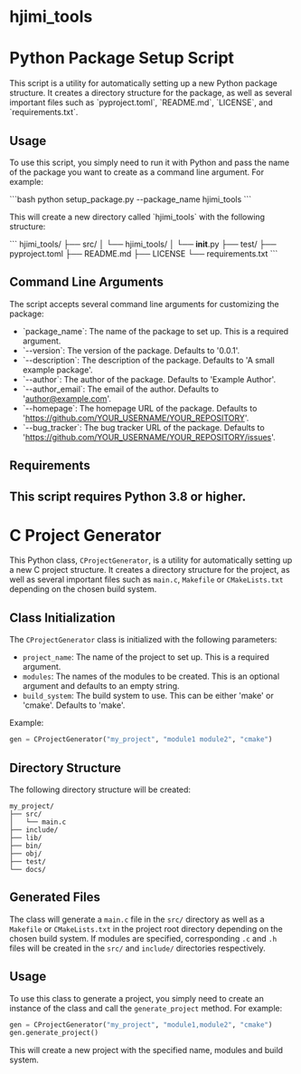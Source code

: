 # hjimi_tools

# Python Package Setup Script

This script is a utility for automatically setting up a new Python package structure. It creates a directory structure for the package, as well as several important files such as \`pyproject.toml\`, \`README.md\`, \`LICENSE\`, and \`requirements.txt\`.

## Usage

To use this script, you simply need to run it with Python and pass the name of the package you want to create as a command line argument. For example:

\```bash
python setup_package.py --package_name hjimi_tools
\```

This will create a new directory called \`hjimi_tools\` with the following structure:

\```
hjimi_tools/
├── src/
│   └── hjimi_tools/
│       └── __init__.py
├── test/
├── pyproject.toml
├── README.md
├── LICENSE
└── requirements.txt
\```

## Command Line Arguments

The script accepts several command line arguments for customizing the package:

- \`package_name\`: The name of the package to set up. This is a required argument.
- \`--version\`: The version of the package. Defaults to '0.0.1'.
- \`--description\`: The description of the package. Defaults to 'A small example package'.
- \`--author\`: The author of the package. Defaults to 'Example Author'.
- \`--author_email\`: The email of the author. Defaults to 'author@example.com'.
- \`--homepage\`: The homepage URL of the package. Defaults to 'https://github.com/YOUR_USERNAME/YOUR_REPOSITORY'.
- \`--bug_tracker\`: The bug tracker URL of the package. Defaults to 'https://github.com/YOUR_USERNAME/YOUR_REPOSITORY/issues'.

## Requirements

This script requires Python 3.8 or higher.
---

# C Project Generator

This Python class, `CProjectGenerator`, is a utility for automatically setting up a new C project structure. It creates a directory structure for the project, as well as several important files such as `main.c`, `Makefile` or `CMakeLists.txt` depending on the chosen build system.

## Class Initialization

The `CProjectGenerator` class is initialized with the following parameters:

- `project_name`: The name of the project to set up. This is a required argument.
- `modules`: The names of the modules to be created. This is an optional argument and defaults to an empty string.
- `build_system`: The build system to use. This can be either 'make' or 'cmake'. Defaults to 'make'.

Example:

```python
gen = CProjectGenerator("my_project", "module1 module2", "cmake")
```

## Directory Structure

The following directory structure will be created:

```
my_project/
├── src/
│   └── main.c
├── include/
├── lib/
├── bin/
├── obj/
├── test/
└── docs/
```

## Generated Files

The class will generate a `main.c` file in the `src/` directory as well as a `Makefile` or `CMakeLists.txt` in the project root directory depending on the chosen build system. If modules are specified, corresponding `.c` and `.h` files will be created in the `src/` and `include/` directories respectively.

## Usage

To use this class to generate a project, you simply need to create an instance of the class and call the `generate_project` method. For example:

```python
gen = CProjectGenerator("my_project", "module1,module2", "cmake")
gen.generate_project()
```

This will create a new project with the specified name, modules and build system.



